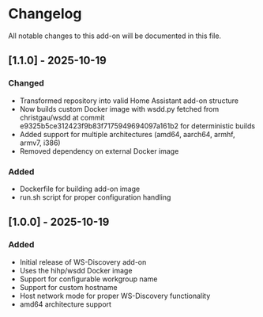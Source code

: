 # Changelog

All notable changes to this add-on will be documented in this file.

## [1.1.0] - 2025-10-19

### Changed
- Transformed repository into valid Home Assistant add-on structure
- Now builds custom Docker image with wsdd.py fetched from christgau/wsdd at commit e9325b5ce312423f9b83f7175949694097a161b2 for deterministic builds
- Added support for multiple architectures (amd64, aarch64, armhf, armv7, i386)
- Removed dependency on external Docker image

### Added
- Dockerfile for building add-on image
- run.sh script for proper configuration handling

## [1.0.0] - 2025-10-19

### Added
- Initial release of WS-Discovery add-on
- Uses the hihp/wsdd Docker image
- Support for configurable workgroup name
- Support for custom hostname
- Host network mode for proper WS-Discovery functionality
- amd64 architecture support

